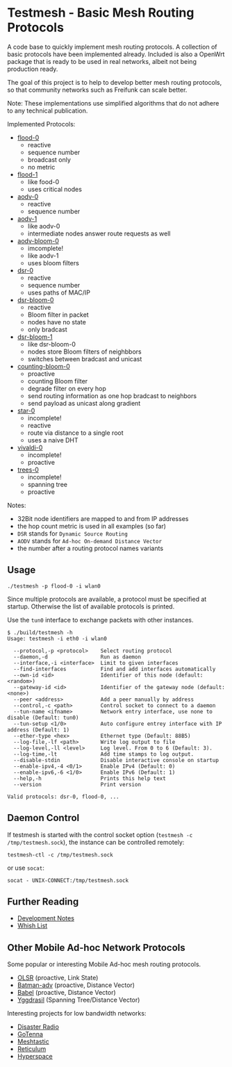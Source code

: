 # Testmesh - Basic Mesh Routing Protocols

A code base to quickly implement mesh routing protocols. A collection of basic protocols have been implemented already.
Included is also a OpenWrt package that is ready to be used in real networks, albeit not being production ready.

The goal of this project is to help to develop better mesh routing protocols, so that community networks such as Freifunk can scale better.

Note: These implementations use simplified algorithms that do not adhere to any technical publication.

Implemented Protocols:

- [flood-0](src/flood-0/)
  - reactive
  - sequence number
  - broadcast only
  - no metric
- [flood-1](src/flood-1/)
  - like food-0
  - uses critical nodes
- [aodv-0](src/aodv-0/)
  - reactive
  - sequence number
- [aodv-1](src/aodv-1/)
  - like aodv-0
  - intermediate nodes answer route requests as well
- [aodv-bloom-0](src/aodv-bloom-0/)
  - imcomplete!
  - like aodv-1
  - uses bloom filters
- [dsr-0](src/dsr-0/)
  - reactive
  - sequence number
  - uses paths of MAC/IP
- [dsr-bloom-0](src/dsr-bloom-0/)
  - reactive
  - Bloom filter in packet
  - nodes have no state
  - only bradcast
- [dsr-bloom-1](src/dsr-bloom-1/)
  - like dsr-bloom-0
  - nodes store Bloom filters of neighbbors
  - switches between bradcast and unicast
- [counting-bloom-0](src/counting-bloom-0/)
  - proactive
  - counting Bloom filter
  - degrade filter on every hop
  - send routing information as one hop bradcast to neighbors
  - send payload as unicast along gradient
- [star-0](src/star-0/)
  - incomplete!
  - reactive
  - route via distance to a single root
  - uses a naive DHT
- [vivaldi-0](src/vivaldi-0/)
  - incomplete!
  - proactive
- [trees-0](src/streets-0/)
  - incomplete!
  - spanning tree
  - proactive

Notes:
 - 32Bit node identifiers are mapped to and from IP addresses
 - the hop count metric is used in all examples (so far)
 - `DSR` stands for `Dynamic Source Routing`
 - `AODV` stands for `Ad-hoc On-demand Distance Vector`
 - the number after a routing protocol names variants

## Usage

```
./testmesh -p flood-0 -i wlan0
```

Since multiple protocols are available, a protocol must be specified at startup.
Otherwise the list of available protocols is printed.

Use the `tun0` interface to exchange packets with other instances.

```
$ ./build/testmesh -h
Usage: testmesh -i eth0 -i wlan0

  --protocol,-p <protocol>    Select routing protocol
  --daemon,-d                 Run as daemon
  --interface,-i <interface>  Limit to given interfaces
  --find-interfaces           Find and add interfaces automatically
  --own-id <id>               Identifier of this node (default: <random>)
  --gateway-id <id>           Identifier of the gateway node (default: <none>)
  --peer <address>            Add a peer manually by address
  --control,-c <path>         Control socket to connect to a daemon
  --tun-name <ifname>         Network entry interface, use none to disable (Default: tun0)
  --tun-setup <1/0>           Auto configure entrey interface with IP address (Default: 1)
  --ether-type <hex>          Ethernet type (Default: 88B5)
  --log-file,-lf <path>       Write log output to file
  --log-level,-ll <level>     Log level. From 0 to 6 (Default: 3).
  --log-time,-lt              Add time stamps to log output.
  --disable-stdin             Disable interactive console on startup
  --enable-ipv4,-4 <0/1>      Enable IPv4 (Default: 0)
  --enable-ipv6,-6 <1/0>      Enable IPv6 (Default: 1)
  --help,-h                   Prints this help text
  --version                   Print version

Valid protocols: dsr-0, flood-0, ...
```

## Daemon Control

If testmesh is started with the control socket option (`testmesh -c /tmp/testmesh.sock`), the instance can be controlled remotely:

```
testmesh-ctl -c /tmp/testmesh.sock
```

or use `socat`:

```
socat - UNIX-CONNECT:/tmp/testmesh.sock
```

## Further Reading

* [Development Notes](docs/notes.md)
* [Whish List](docs/whishes.md)

## Other Mobile Ad-hoc Network Protocols

Some popular or interesting Mobile Ad-hoc mesh routing protocols.

* [OLSR](https://datatracker.ietf.org/doc/html/rfc3626) (proactive, Link State)
* [Batman-adv](https://www.open-mesh.org/projects/batman-adv/wiki/Wiki) (proactive, Distance Vector)
* [Babel](https://www.irif.fr/~jch/software/babel/) (proactive, Distance Vector)
* [Yggdrasil](https://yggdrasil-network.github.io/) (Spanning Tree/Distance Vector)

Interesting projects for low bandwidth networks:

* [Disaster Radio](https://disaster.radio/)
* [GoTenna](https://gotenna.com/)
* [Meshtastic](https://meshtastic.org/)
* [Reticulum](https://unsigned.io/projects/reticulum/)
* [Hyperspace](https://github.com/kurthildebrand/hyperspace)
